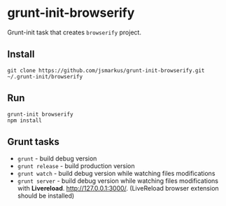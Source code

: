 grunt-init-browserify
=====================

Grunt-init task that creates `browserify` project.

Install
-------

    git clone https://github.com/jsmarkus/grunt-init-browserify.git ~/.grunt-init/browserify

Run
---

    grunt-init browserify
    npm install

Grunt tasks
-----------

 * `grunt` - build debug version
 * `grunt release` - build production version
 * `grunt watch` - build debug version while watching files modifications
 * `grunt server` - build debug version while watching files modifications with **Livereload**. http://127.0.0.1:3000/. (LiveReload browser extension should be installed)

